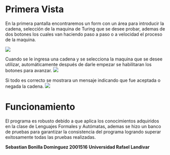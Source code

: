 ﻿
# Primera Vista
En la primera pantalla encontraremos un form con un área para introducir la cadena, selección de la maquina de Turing que se desee probar, ademas de dos botones los cuales van haciendo paso a paso o a velocidad el proceso de la maquina.

![
](https://lh3.googleusercontent.com/TibGHztZb2HAyMeXOiGHS2CfcnR2jiiCQ5noJCMNOPIC5azOQSoLJGQQPVm9MyfAsdgNAhUroLPI-g "P1")

Cuando se le ingresa una cadena y se selecciona la maquina que se desee utilizar, automáticamente después de darle empezar se habilitaran los botones para avanzar.
![
](https://lh3.googleusercontent.com/LJ_jkY5_uCSKkmWMXFbYSos3XrxMqkqHqFWM4Dg4aEp1TuTkgDn0wnStP8805IJmygVDbSw-qDS-BQ "p2")

Si todo es correcto se mostrara un mensaje indicando que fue aceptada o negada la cadena.
![
](https://lh3.googleusercontent.com/GCTgmCIiz2xzpgsZkLbF4Z_RSiSJka75yf-A6CCNPxolds4ypYXVIjWMSG5kEcUuaGtH7CONOSD5tg "p3")

# Funcionamiento
El programa es robusto debido a que aplica los conocimientos adquiridos en la clase de Lenguajes Formales y Autómatas, ademas se hizo un banco de pruebas para garantizar la consistencia del programa logrando superar exitosamente todas las pruebas realizadas. 




**Sebastian Bonilla Dominguez 2001516**
**Universidad Rafael Landivar** 


